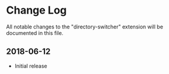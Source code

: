 # Change Log

All notable changes to the "directory-switcher" extension will be documented in this file.

## 2018-06-12

-   Initial release
